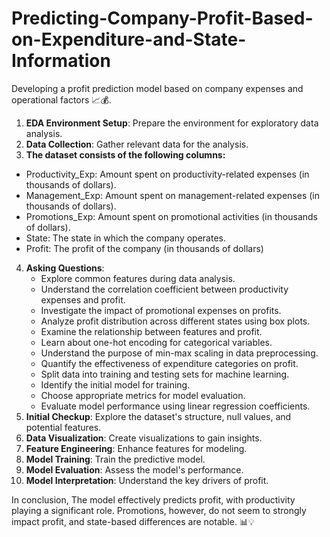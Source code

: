 # Predicting-Company-Profit-Based-on-Expenditure-and-State-Information
Developing a profit prediction model based on company expenses and operational factors 📈💰.

1. **EDA Environment Setup**: Prepare the environment for exploratory data analysis.
2. **Data Collection**: Gather relevant data for the analysis.
3. **The dataset consists of the following columns:**
 - Productivity_Exp: Amount spent on productivity-related expenses (in thousands of dollars).
 - Management_Exp: Amount spent on management-related expenses (in thousands of dollars).
 - Promotions_Exp: Amount spent on promotional activities (in thousands of dollars).
 - State: The state in which the company operates.
 - Profit: The profit of the company (in thousands of dollars)
4. **Asking Questions**:
    - Explore common features during data analysis.
    - Understand the correlation coefficient between productivity expenses and profit.
    - Investigate the impact of promotional expenses on profits.
    - Analyze profit distribution across different states using box plots.
    - Examine the relationship between features and profit.
    - Learn about one-hot encoding for categorical variables.
    - Understand the purpose of min-max scaling in data preprocessing.
    - Quantify the effectiveness of expenditure categories on profit.
    - Split data into training and testing sets for machine learning.
    - Identify the initial model for training.
    - Choose appropriate metrics for model evaluation.
    - Evaluate model performance using linear regression coefficients.
5. **Initial Checkup**: Explore the dataset's structure, null values, and potential features.
6. **Data Visualization**: Create visualizations to gain insights.
7. **Feature Engineering**: Enhance features for modeling.
8. **Model Training**: Train the predictive model.
9. **Model Evaluation**: Assess the model's performance.
10. **Model Interpretation**: Understand the key drivers of profit.

In conclusion, The model effectively predicts profit, with productivity playing a significant role. Promotions, however, do not seem to strongly impact profit, and state-based differences are notable. 📊💡

